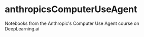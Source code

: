 # anthropicsComputerUseAgent
Notebooks from the Anthropic's Computer Use Agent course on DeepLearning.ai
